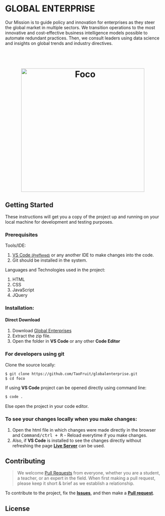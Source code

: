 # GLOBAL ENTERPRISE
Our Mission is to guide policy and innovation for enterprises as they steer the global market in multiple sectors. We transition operations to the most innovative and cost-effective business intelligence models possible to automate redundant practices. Then, we consult leaders using data science and insights on global trends and industry directives.

<h1 align="center">
  <br>
  <img src="https://github.com/TaoFruit/globalenterprise/blob/gh-pages/images/sliderImages/global.svg" alt="Foco" width="400">
</h1>


## Getting Started
These instructions will get you a copy of the project up and running on your local machine for development and testing purposes.

### Prerequisites

Tools/IDE:
1. <a href="https://code.visualstudio.com/download">VS Code <small>(Preffered)</small></a> or any another IDE to make changes into the code.
2. Git should be installed in the system.

Languages and Technologies used in the project:
1. HTML
2. CSS
3. JavaScript
4. JQuery

### Installation:
#### Direct Download
1. Download <a href="https://github.com/TaoFruit/globalenterprise/archive/gh-pages.zip" target="_blank">Global Enterprises</a>
2. Extract the zip file.
3. Open the folder in <b>VS Code</b> or any other <b>Code Editor</b>

### For developers using git
Clone the source locally:
```sh
$ git clone https://github.com/TaoFruit/globalenterprise.git
$ cd foco
```
If using <b>VS Code</b> project can be opened directly using command line:
```sh
$ code .
```
Else open the project in your code editor.

### To see your changes locally when you make changes:
1. Open the html file in which changes were made directly in the browser and <kbd>Command/ctrl + R</kbd> - Reload  everytime if you make changes.
2. Also, if <b>VS Code</b> is installed to see the changes directly without refreshing the page <b><a href="https://marketplace.visualstudio.com/items?itemName=ritwickdey.LiveServer">Live Server</a></b> can be used.


## Contributing
> We welcome <a href="https://help.github.com/en/github/collaborating-with-issues-and-pull-requests/about-pull-requests" target="_blank">Pull Requests</a> from everyone, whether you are a student, a teacher, or an expert in the field. When first making a pull request, please keep it short &amp; brief as we establish a relationship.

To contribute to the project, fix the <a href="https://github.com/TaoFruit/globalenterprise/issues"><b>Issues</b></a>, and then make a <a href="https://github.com/TaoFruit/globalenterprise/compare"><b>Pull request</b></a>.

## License


